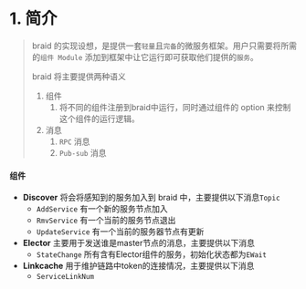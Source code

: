 # 1. 简介

> braid 的实现设想，是提供一套`轻量`且`完备`的微服务框架。用户只需要将所需的`组件 Module` 添加到框架中让它运行即可获取他们提供的`服务`。
>
> braid 将主要提供两种语义
>
> 1. 组件
>    1. 将不同的组件注册到braid中运行，同时通过组件的 option 来控制这个组件的运行逻辑。
> 2. 消息
>    1.  `RPC` 消息
>    2.  `Pub-sub` 消息



#### 组件

* **Discover** 将会将感知到的服务加入到 braid 中，主要提供以下消息`Topic`
  * `AddService` 有一个新的服务节点加入
  * `RmvService` 有一个当前的服务节点退出
  * `UpdateService` 有一个当前的服务器节点有更新
* **Elector** 主要用于发送谁是master节点的消息，主要提供以下消息
  * `StateChange`  所有含有Elector组件的服务，初始化状态都为`EWait`
* **Linkcache** 用于维护链路中token的连接情况，主要提供以下消息
  * `ServiceLinkNum`

